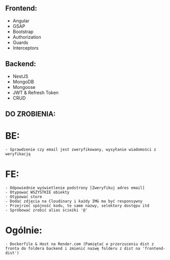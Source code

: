 ## Frontend:
- Angular
- GSAP
- Bootstrap
- Authorization
- Guards
- Interceptors

## Backend:
- NestJS
- MongoDB
- Mongoose
- JWT & Refresh Token
- CRUD

## DO ZROBIENIA:
  # BE:
    - Sprawdzenie czy email jest zweryfikowany, wysyłanie wiadomości z weryfikacją
  
  # FE:
    - Odpowiednie wyświetlenie podstrony [Zweryfikuj adres email]
    - Otypować WSZYSTKIE obiekty
    - Otypować store
    - Dodać zdjęcia na Cloudinary i każdy IMG ma być responsywny
    - Przejrzeć spójność kodu, te same nazwy, selektory dostępu itd
    - Spróbować zrobić alias ścieżki '@'

  # Ogólnie:
    - Dockerfile & Host na Render.com (Pamiętać o przerzuceniu dist z fronta do foldera backend i zmienić nazwę folderu z dist na 'frontend-dist')